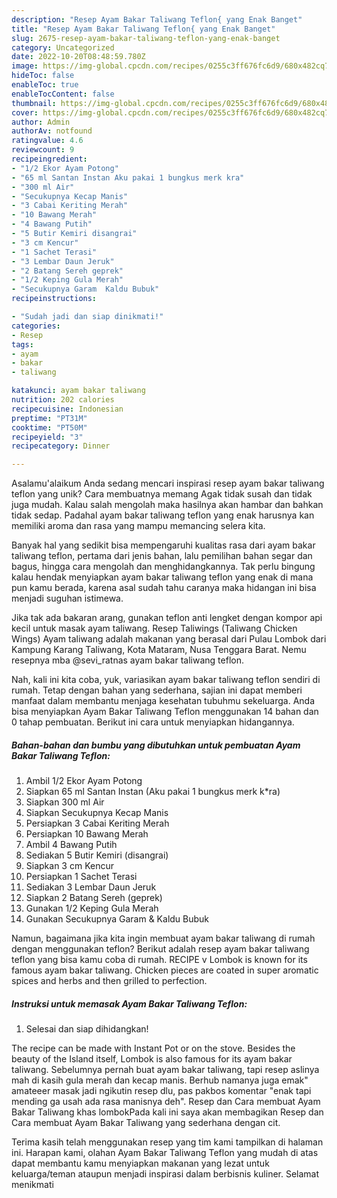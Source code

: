 ```yaml
---
description: "Resep Ayam Bakar Taliwang Teflon{ yang Enak Banget"
title: "Resep Ayam Bakar Taliwang Teflon{ yang Enak Banget"
slug: 2675-resep-ayam-bakar-taliwang-teflon-yang-enak-banget
category: Uncategorized
date: 2022-10-20T08:48:59.780Z
image: https://img-global.cpcdn.com/recipes/0255c3ff676fc6d9/680x482cq70/ayam-bakar-taliwang-teflon-foto-resep-utama.jpg
hideToc: false
enableToc: true
enableTocContent: false
thumbnail: https://img-global.cpcdn.com/recipes/0255c3ff676fc6d9/680x482cq70/ayam-bakar-taliwang-teflon-foto-resep-utama.jpg
cover: https://img-global.cpcdn.com/recipes/0255c3ff676fc6d9/680x482cq70/ayam-bakar-taliwang-teflon-foto-resep-utama.jpg
author: Admin
authorAv: notfound
ratingvalue: 4.6
reviewcount: 9
recipeingredient:
- "1/2 Ekor Ayam Potong"
- "65 ml Santan Instan Aku pakai 1 bungkus merk kra"
- "300 ml Air"
- "Secukupnya Kecap Manis"
- "3 Cabai Keriting Merah"
- "10 Bawang Merah"
- "4 Bawang Putih"
- "5 Butir Kemiri disangrai"
- "3 cm Kencur"
- "1 Sachet Terasi"
- "3 Lembar Daun Jeruk"
- "2 Batang Sereh geprek"
- "1/2 Keping Gula Merah"
- "Secukupnya Garam  Kaldu Bubuk"
recipeinstructions:

- "Sudah jadi dan siap dinikmati!"
categories:
- Resep
tags:
- ayam
- bakar
- taliwang

katakunci: ayam bakar taliwang 
nutrition: 202 calories
recipecuisine: Indonesian
preptime: "PT31M"
cooktime: "PT50M"
recipeyield: "3"
recipecategory: Dinner

---
```



Asalamu'alaikum Anda sedang mencari inspirasi resep ayam bakar taliwang teflon yang unik? Cara membuatnya memang Agak tidak susah dan tidak juga mudah. Kalau salah mengolah maka hasilnya akan hambar dan bahkan tidak sedap. Padahal ayam bakar taliwang teflon yang enak harusnya kan memiliki aroma dan rasa yang mampu memancing selera kita.


Banyak hal yang sedikit bisa mempengaruhi kualitas rasa dari ayam bakar taliwang teflon, pertama dari jenis bahan, lalu pemilihan bahan segar dan bagus, hingga cara mengolah dan menghidangkannya. Tak perlu bingung kalau hendak menyiapkan ayam bakar taliwang teflon yang enak di mana pun kamu berada, karena asal sudah tahu caranya maka hidangan ini bisa menjadi suguhan istimewa.

Jika tak ada bakaran arang, gunakan teflon anti lengket dengan kompor api kecil untuk masak ayam taliwang. Resep Taliwings (Taliwang Chicken Wings) Ayam taliwang adalah makanan yang berasal dari Pulau Lombok dari Kampung Karang Taliwang, Kota Mataram, Nusa Tenggara Barat. Nemu resepnya mba @sevi_ratnas ayam bakar taliwang teflon.


Nah, kali ini kita coba, yuk, variasikan ayam bakar taliwang teflon sendiri di rumah. Tetap dengan bahan yang sederhana, sajian ini dapat memberi manfaat dalam membantu menjaga kesehatan tubuhmu sekeluarga. Anda bisa menyiapkan Ayam Bakar Taliwang Teflon menggunakan 14 bahan dan 0 tahap pembuatan. Berikut ini cara untuk menyiapkan hidangannya.

<!--inarticleads1-->

##### Bahan-bahan dan bumbu yang dibutuhkan untuk pembuatan Ayam Bakar Taliwang Teflon:

1. Ambil 1/2 Ekor Ayam Potong
1. Siapkan 65 ml Santan Instan (Aku pakai 1 bungkus merk k*ra)
1. Siapkan 300 ml Air
1. Siapkan Secukupnya Kecap Manis
1. Persiapkan 3 Cabai Keriting Merah
1. Persiapkan 10 Bawang Merah
1. Ambil 4 Bawang Putih
1. Sediakan 5 Butir Kemiri (disangrai)
1. Siapkan 3 cm Kencur
1. Persiapkan 1 Sachet Terasi
1. Sediakan 3 Lembar Daun Jeruk
1. Siapkan 2 Batang Sereh (geprek)
1. Gunakan 1/2 Keping Gula Merah
1. Gunakan Secukupnya Garam &amp; Kaldu Bubuk


Namun, bagaimana jika kita ingin membuat ayam bakar taliwang di rumah dengan menggunakan teflon? Berikut adalah resep ayam bakar taliwang teflon yang bisa kamu coba di rumah. RECIPE v Lombok is known for its famous ayam bakar taliwang. Chicken pieces are coated in super aromatic spices and herbs and then grilled to perfection. 

<!--inarticleads2-->

##### Instruksi untuk memasak Ayam Bakar Taliwang Teflon:


1. Selesai dan siap dihidangkan!

The recipe can be made with Instant Pot or on the stove. Besides the beauty of the Island itself, Lombok is also famous for its ayam bakar taliwang. Sebelumnya pernah buat ayam bakar taliwang, tapi resep aslinya mah di kasih gula merah dan kecap manis. Berhub namanya juga emak&#34; amateeer masak jadi ngikutin resep dlu, pas pakbos komentar &#34;enak tapi mending ga usah ada rasa manisnya deh&#34;. Resep dan Cara membuat Ayam Bakar Taliwang khas lombokPada kali ini saya akan membagikan Resep dan Cara membuat Ayam Bakar Taliwang yang sederhana dengan cit. 

Terima kasih telah menggunakan resep yang tim kami tampilkan di halaman ini. Harapan kami, olahan Ayam Bakar Taliwang Teflon yang mudah di atas dapat membantu kamu menyiapkan makanan yang lezat untuk keluarga/teman ataupun menjadi inspirasi dalam berbisnis kuliner. Selamat menikmati
